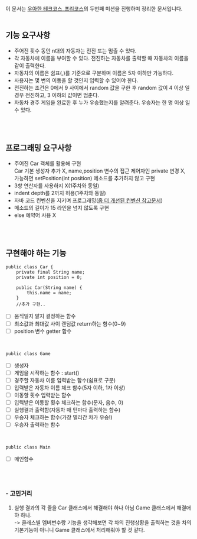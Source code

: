 이 문서는 [우아한 테크코스_프리코스](http://woowabros.github.io/techcourse/2019/10/14/woowacourse.html)의 두번째 미션을 진행하며 정리한 문서입니다.
<br>
<br>

## 기능 요구사항
- 주어진 횟수 동안 n대의 자동차는 전진 또는 멈출 수 있다.
- 각 자동차에 이름을 부여할 수 있다. 전진하는 자동차를 출력할 때 자동차의 이름을 같이 출력한다.
- 자동차의 이름은 쉼표(,)를 기준으로 구분하며 이름은 5자 이하만 가능하다.
- 사용자는 몇 번의 이동을 할 것인지 입력할 수 있어야 한다.
- 전진하는 조건은 0에서 9 사이에서 random 값을 구한 후 random 값이 4 이상 일 경우 전진하고, 3 이하의 값이면 멈춘다.
- 자동차 경주 게임을 완료한 후 누가 우승했는지를 알려준다. 우승자는 한 명 이상 일 수 있다.
<br>
<br>


## 프로그래밍 요구사항
- 주어진 Car 객체를 활용해 구현<br>
    Car 기본 생성자 추가 X, name,position 변수의 접근 제어자인 private 변경 X, 가능하면 setPosition(int position) 메소드를 추가하지 않고 구현
- 3항 연산자를 사용하지 X(1주차와 동일)
- indent depth를 2까지 허용(1주차와 동일)
- 자바 코드 컨벤션을 지키며 프로그래밍([좀 더 개선된 컨벤션 참고문서](https://naver.github.io/hackday-conventions-java/))
- 메소드의 길이가 15 라인을 넘지 않도록 구현
- else 예약어 사용 X
<br>
<br>

## 구현해야 하는 기능
```
public class Car {
    private final String name;
    private int position = 0;
    
    public Car(String name) {
        this.name = name;
    }
	//추가 구현..
```
- [ ] 움직일지 말지 결정하는 함수
- [ ] 최소값과 최대값 사이 랜덤값 return하는 함수(0~9)
- [ ] position 변수 getter 함수

<br>

```
public class Game 
```
- [ ] 생성자
- [ ] 게임을 시작하는 함수 : start()
- [ ] 경주할 자동차 이름 입력받는 함수(쉼표로 구분)
- [ ] 입력받은 자동차 이름 체크 함수(5자 이하, 1자 이상)
- [ ] 이동할 횟수 입력받는 함수
- [ ] 입력받은 이동할 횟수 체크하는 함수(문자, 음수, 0)
- [ ] 실행결과 출력함(자동차 매 턴마다 출력하는 함수)
- [ ] 우승자 체크하는 함수(가장 멀리간 차가 우승!)
- [ ] 우승자 출력하는 함수

<br>

```
public class Main
```
- [ ] 메인함수

<br>
<br>

### - 고민거리
 1. 실행 결과의 각 줄을 Car 클래스에서 해결해야 하나 아님 Game 클래스에서 해결애햐 하나.<br>
-> 클래스별 멤버변수랑 기능을 생각해보면 각 차의 진행상황을 출력하는 것을 차의 기본기능이 아니니 Game 클래스에서 처리해줘야 할 것 같다.

<br>
<br>
<br>
<br>